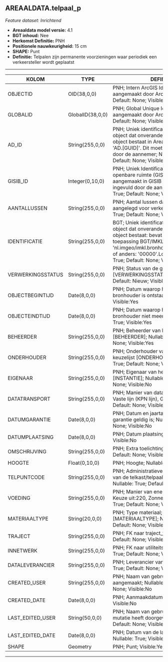 ## AREAALDATA.telpaal_p

*Feature dataset: Inrichtend*


* __Areaaldata model versie:__ 4.1
* __BGT inhoud:__ Nee
* __Herkomst Definitie:__ PNH
* __Positionele nauwkeurigheid:__ 15 cm
* __SHAPE:__ Punt
* __Definitie:__ Telpalen zijn permanente voorzieningen waar periodiek een verkeersteller wordt geplaatst


***

|KOLOM                               |TYPE                    |DEFINITIE|
|------                              |----                    |-----    |
|OBJECTID                            |OID(38,0,0)             |PNH; Intern ArcGIS Identificatienummer, aangemaakt door ArcGIS; Nullable: False; Default: None; Visible:Yes|
|GLOBALID                            |GlobalID(38,0,0)        |PNH; Global Unique Identifier,  aangemaakt door ArcGIS; Nullable: False; Default: None; Visible:Yes|
|AD_ID                               |String(255,0,0)         |PNH; Uniek identificatienummer voor het object dat onveranderlijk is zolang het object bestaat in Areaaldata: in format 'AD.[GUID]'. Dit moet worden ingevuld door de aannemer; Nullable: False; Default: None; Visible:Yes|
|GISIB_ID                            |Integer(0,10,0)         |PNH; Uniek Identificatienummer beheer openbare ruimte (GISIB), wordt aangemaakt in GISIB en mag niet worden ingevuld door de aannemer; Nullable: True; Default: None; Visible:No|
|AANTALLUSSEN                        |String(255,0,0)         |PNH; Aantal lussen dat in het asfalt is aangelegd voor verkeertellingen; Nullable: True; Default: None; Visible:No|
|IDENTIFICATIE                       |String(255,0,0)         |BGT; Uniek identificatienummer voor het object dat onveranderlijk is zolang het object bestaat: bevat indien van toepassing BGT/IMKL ID in format 'nl.imgeo/imkl.bronhouderscode.LokaalID' of anders: '00000'.LokaalID; Nullable: True; Default: None; Visible:No|
|VERWERKINGSSTATUS                   |String(255,0,0)         |PNH; Status van de gegevens; keuzelijst [VERWERKINGSSTATUS]; Nullable: False; Default: Nieuw; Visible:Yes|
|OBJECTBEGINTIJD                     |Date(8,0,0)             |PNH; Datum waarop het object bij de bronhouder is ontstaan; Nullable: True; Visible:Yes|
|OBJECTEINDTIJD                      |Date(8,0,0)             |PNH; Datum waarop het object bij de bronhouder niet meer geldig is; Nullable: True; Visible:Yes|
|BEHEERDER                           |String(255,0,0)         |PNH; Beheerder van het object; keuzelijst [BEHEERDER]; Nullable: True; Default: None; Visible:Yes|
|ONDERHOUDER                         |String(255,0,0)         |PNH; Onderhouder van het object; keuzelijst [ONDERHOUDER]; Nullable: True; Default: None; Visible:No|
|EIGENAAR                            |String(255,0,0)         |PNH; Eigenaar van het object; keuzelijst [INSTANTIE]; Nullable: True; Default: None; Visible:No|
|DATATRANSPORT                       |String(255,0,0)         |PNH; Manier van datatransport. Keuze uit: Vaste lijn (KPN lijn), GSM ; Nullable: True; Default: None; Visible:No|
|DATUMGARANTIE                       |Date(8,0,0)             |PNH; Datum en jaartal tot wanneer de garantie geldig is; Nullable: True; Default: None; Visible:No|
|DATUMPLAATSING                      |Date(8,0,0)             |PNH; Datum plaatsing; Nullable: True; Visible:No|
|OMSCHRIJVING                        |String(255,0,0)         |PNH; Extra toelichting; Nullable: True; Default: None; Visible:Yes|
|HOOGTE                              |Float(0,10,0)           |PNH; Hoogte; Nullable: True; Visible:Yes|
|TELPUNTCODE                         |String(255,0,0)         |PNH; Administratieve code om de ligging van de telkast/telpaal aan te duiden ; Nullable: True; Default: None; Visible:Yes|
|VOEDING                             |String(255,0,0)         |PNH; Manier van energieverzorging. Keuze uit:220, Zonne-energie; Nullable: True; Default: None; Visible:No|
|MATERIAALTYPE                       |String(20,0,0)          |PNH; Type materiaal; keuzelijst [MATERIAALTYPE]; Nullable: True; Default: None; Visible:Yes|
|TRAJECT                             |String(255,0,0)         |PNH; FK naar traject_v; Nullable: True; Default: None; Visible:Yes|
|INNETWERK                           |String(255,0,0)         |PNH; FK naar utiliteitsNet_tbl; Nullable: True; Default: None; Visible:No|
|DATALEVERANCIER                     |String(255,0,0)         |PNH; Leverancier van de data; Nullable: True; Default: None; Visible:No|
|CREATED_USER                        |String(255,0,0)         |PNH; Naam van gebruiker die de rij heeft aangemaakt; Nullable: True; Default: None; Visible:No|
|CREATED_DATE                        |Date(8,0,0)             |PNH; Aanmaakdatum; Nullable: True; Visible:No|
|LAST_EDITED_USER                    |String(50,0,0)          |PNH; Naam van gebruiker die de laatste mutatie heeft doorgevoerd; Nullable: True; Default: None; Visible:No|
|LAST_EDITED_DATE                    |Date(8,0,0)             |PNH; Datum van de laatste mutatie; Nullable: True; Visible:No|
|SHAPE                               |Geometry                |PNH; Punt; Visible:Yes|


***
